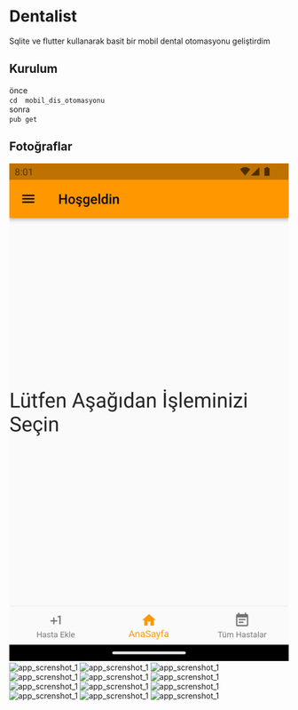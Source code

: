 # Dentalist
Sqlite ve flutter kullanarak basit bir mobil dental otomasyonu geliştirdim
## Kurulum
önce  
`cd  mobil_dis_otomasyonu`  
sonra  
` pub get `
## Fotoğraflar
![app_screnshot_1](https://github.com/fatihemregit/mobil_dis_otomasyonu/blob/master/app_screenshots/1.png)
![app_screnshot_1]()
![app_screnshot_1]()
![app_screnshot_1]()
![app_screnshot_1]()
![app_screnshot_1]()
![app_screnshot_1]()
![app_screnshot_1]()
![app_screnshot_1]()
![app_screnshot_1]()
![app_screnshot_1]()
![app_screnshot_1]()
![app_screnshot_1]()

